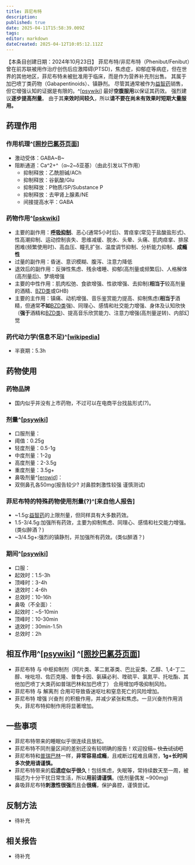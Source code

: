 ```yaml
---
title: 菲尼布特
description: 
published: true
date: 2025-04-11T15:58:39.009Z
tags: 
editor: markdown
dateCreated: 2025-04-12T10:05:12.112Z
---
```


【本条目创建日期：2024年10月23日】
菲尼布特/非尼布特（Phenibut/Fenibut）曾在前苏联被用作治疗创伤后应激障碍(PTSD)，焦虑症，抑郁症等病症，但在世界的其他地区，菲尼布特未被批准用于临床，而是作为营养补充剂出售。
其属于加巴喷丁类药物（Gabapentinoids）、镇静剂。
尽管其通常被作为[益智药](/drug/nootropic/益智药概述及索引)销售，但它增强认知的证据是有限的。^[[psywiki](https://psychonautwiki.org/wiki/Phenibut)]
最好**空腹服用**以保证其药效。
强烈建议**逐步提高剂量**。
由于其**来效时间较久**，所以**请不要在尚未有效果时短期大量服用。**
## 药理作用
### 作用机理^[[照抄巴氯芬页面](/drug/BCF)]
- 激动受体：GABA~B~
- 阻断通道：Ca^2+^（α~2~δ亚基）（由此引发以下作用）
  - 抑制释放：乙酰胆碱/ACh
  - 抑制释放：谷氨酸/Glu
  - 抑制释放：P物质/SP/Substance P
  - 抑制释放：去甲肾上腺素/NE
  - 间接提高水平：GABA
### 药物作用^[[pskwiki](https://psychonautwiki.org/wiki/Phenibut#Subjective_effects)]
- 主要的副作用：[**呼吸抑制**](/drug_effect/%E5%91%BC%E5%90%B8%E6%8A%91%E5%88%B6)、恶心(通常5小时后)、胃痉挛(常见于盐酸盐形式)、性高潮抑制、运动控制丧失、思维减缓、脱水、头晕、头痛、肌肉痉挛、排尿困难(频繁使用时)、高血压、瞳孔扩张、温度调节抑制、分析能力抑制、**成瘾性**
- 过量的副作用：昏迷、意识模糊、腹泻、注意力降低
- 退效后的副作用：反弹性焦虑、残余嗜睡、抑郁(高剂量或频繁后)、人格解体(高剂量后)、梦境增强
- 主要的中性作用：肌肉松弛、食欲增强、性欲增强、去抑制(**相当于**较高剂量的酒精、[BZD类](/drug/BZDs)或GHB)
- 主要的主作用：镇痛、动机增强、音乐鉴赏能力提高、抑制焦虑(**相当于**酒精，但通常**不如**[BZD类](/drug/BZDs)强)、同理心、感情和社交能力增强、身体及认知欣快（**强于**酒精和[BZD类](/drug/BZDs))、提高音乐欣赏能力、注意力增强(高剂量逆转)、内部幻觉
### 药代动力学(信息不足)^[[wikipedia](https://en.wikipedia.org/wiki/Phenibut#Pharmacokinetics)]
- 半衰期：5.3h
## 药物使用
### 药物品牌
- 国内似乎并没有上市药物，不过可以在电商平台找盐形式(?)。
### 剂量^[[psywiki](https://psychonautwiki.org/wiki/Phenibut)]
- 口服剂量：
- 阈值：0.25g
- 轻度剂量：0.5-1g 
- 中度剂量：1-2g 
- 高度剂量：2-3.5g 
- 重度剂量：3.5g+
- 鼻吸剂量^[[erowid](https://www.erowid.org/experiences/exp.php?ID=114287)]：
- 双侧鼻孔各50mg(报告较少? 对鼻腔刺激性较强 谨慎测试)
### **菲尼布特的特殊药物使用剂量(?)**^[来自他人报告]
- ~1.5g:[益智药](/drug/nootropic/益智药概述及索引)的上限剂量，但同样具有大多数药效。
- 1.5-3/4.5g:加强所有药效，主要为抑制焦虑、同理心、感情和社交能力增强。(类似醉酒？)
- ~3/4.5g+:强烈的镇静剂，并加强所有药效。(类似醉酒？)
### 期间^[[psywiki](https://psychonautwiki.org/wiki/Phenibut)]
- 口服：
- 起效时：1.5-3h
- 顶峰时：3-4h
- 退效时：4-6h
- 总效时：10-16h
- 鼻吸（不全面）：
- 起效时：~5-10min
- 顶峰时：10-30min
- 退效时：30min-1.5h
- 总效时：2h
## 相互作用^[[psywiki](https://psychonautwiki.org/wiki/Phenibut#Dangerous_interactions)] ^[[照抄巴氯芬页面](/drug/BCF)]
- 菲尼布特 与 中枢抑制剂（阿片类、苯二氮䓬类、巴比妥类、乙醇、1,4-丁二醇、唑吡坦、佐匹克隆、普鲁卡因、氨磺必利、喹硫平、氯氮平、托吡酯、其他加巴喷丁大类药如普瑞巴林和加巴喷丁） 合用增加呼吸抑制风险。
- 菲尼布特 与 解离剂 合用可导致昏迷呕吐和窒息死亡的风险增加。
- 菲尼布特 增强 兴奋剂 的积极作用，并减少紧张和焦虑。一旦兴奋剂作用消失，菲尼布特抑制作用将显著增加。
## 一些事项
- 菲尼布特带来的睡眠似乎很连续且放松。
- 菲尼布特不同剂量区间的差别还没有较明确的报告！欢迎投稿~ ~~快去试试吧~~
- 菲尼布特和[普瑞巴林](/drug/PR80)一样，**非常容易成瘾**，且戒断过程难且痛苦，**1g+长时间多次使用请谨慎。**
- 菲尼布特带来的**后遗症似乎很久**！包括焦虑，失眠等，常持续数天至一周，被描述为十分干扰日常生活，所以**用前请谨慎**。(低剂量偶发 ~900mg)
- 鼻吸菲尼布特**刺激性很强**而且会**很痛**，保护鼻腔，谨慎尝试。
## 反制方法
- 待补充
## 相关报告
- 待补充

